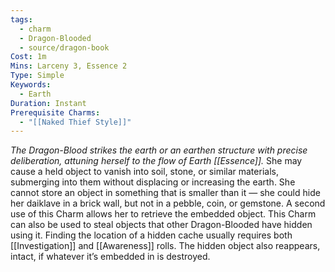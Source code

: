 ```yaml
---
tags:
  - charm
  - Dragon-Blooded
  - source/dragon-book
Cost: 1m
Mins: Larceny 3, Essence 2
Type: Simple
Keywords:
  - Earth
Duration: Instant
Prerequisite Charms:
  - "[[Naked Thief Style]]"
---
```

*The Dragon-Blood strikes the earth or an earthen structure with precise deliberation, attuning herself to the flow of Earth [[Essence]].*
She may cause a held object to vanish into soil, stone, or similar materials, submerging into them without displacing or increasing the earth. She cannot store an object in something that is smaller than it — she could hide her daiklave in a brick wall, but not in a pebble, coin, or gemstone. A second use of this Charm allows her to retrieve the embedded object. This Charm can also be used to steal objects that other Dragon-Blooded have hidden using it. Finding the location of a hidden cache usually requires both [[Investigation]] and [[Awareness]] rolls. The hidden object also reappears, intact, if whatever it’s embedded in is destroyed.